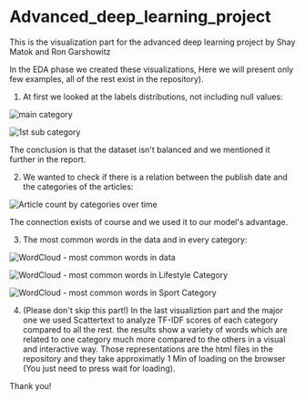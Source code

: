 # Advanced_deep_learning_project
This is the visualization part for the advanced deep learning project by Shay Matok and Ron Garshowitz

In the EDA phase we created these visualizations, Here we will present only few examples, all of the rest exist in the repository).

1. At first we looked at the labels distributions, not including null values:
  
![main category](https://github.com/Rgarshowitz/Advanced_deep_learning_project/assets/95139813/d660ab15-e453-4af9-80ee-c779de448572)

![1st sub category](https://github.com/Rgarshowitz/Advanced_deep_learning_project/assets/95139813/a84b5a7b-8626-4c8b-9e97-062444fc4e1c)

The conclusion is that the dataset isn't balanced and we mentioned it further in the report.

2. We wanted to check if there is a relation between the publish date and the categories of the articles:

![Article count by categories over time](https://github.com/Rgarshowitz/Advanced_deep_learning_project/assets/95139813/6d484c35-ec00-47b3-b046-ae602211704e)

The connection exists of course and we used it to our model's advantage.

3. The most common words in the data and in every category:

![WordCloud - most common words in data](https://github.com/Rgarshowitz/Advanced_deep_learning_project/assets/95139813/e371bc07-0f3a-420e-8ef1-eebbe0722148)

![WordCloud - most common words in Lifestyle Category](https://github.com/Rgarshowitz/Advanced_deep_learning_project/assets/95139813/ebfdd937-36b9-48c4-a345-27857d202606)

![WordCloud - most common words in Sport Category](https://github.com/Rgarshowitz/Advanced_deep_learning_project/assets/95139813/b41ffb60-01fe-4b2d-a3d3-02e323f303c4)

4. (Please don't skip this part!)
In the last visualiztion part and the major one we used Scattertext to analyze TF-IDF scores of each category compared to all the rest. the results show a variety of words which are related to one category much more compared to the others in a visual and interactive way. Those representations are the html files in the repository and they take approximatly 1 Min of loading on the browser (You just need to press wait for loading).

Thank you!
